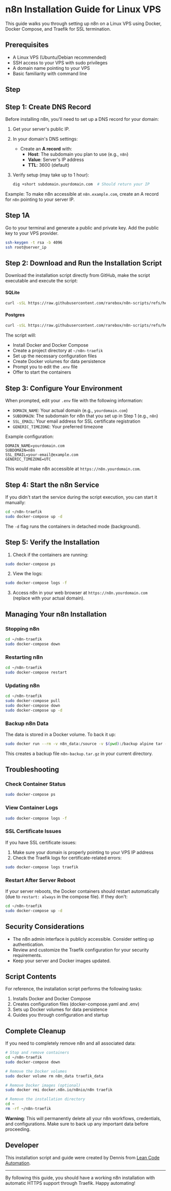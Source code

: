 # n8n Installation Guide for Linux VPS

This guide walks you through setting up n8n on a Linux VPS using Docker, Docker Compose, and Traefik for SSL termination.

## Prerequisites

- A Linux VPS (Ubuntu/Debian recommended)
- SSH access to your VPS with sudo privileges
- A domain name pointing to your VPS
- Basic familiarity with command line

## Step 

## Step 1: Create DNS Record

Before installing n8n, you'll need to set up a DNS record for your domain:

1. Get your server's public IP.

2. In your domain's DNS settings:
   - Create an **A record** with:
     - **Host**: The subdomain you plan to use (e.g., `n8n`)
     - **Value**: Server's IP address
     - **TTL**: 3600 (default)

3. Verify setup (may take up to 1 hour):
   ```bash
   dig +short subdomain.yourdomain.com  # Should return your IP
   ```

Example: To make n8n accessible at `n8n.example.com`, create an A record for `n8n` pointing to your server IP.

## Step 1A

Go to your terminal and generate a public and private key. Add the public key to your VPS provider.
   ```bash
   ssh-keygen -t rsa -b 4096
   ssh root@server_ip
   ```

## Step 2: Download and Run the Installation Script

Download the installation script directly from GitHub, make the script executable and execute the script:

#### SQLite
```bash
curl -sSL https://raw.githubusercontent.com/rarebox/n8n-scripts/refs/heads/master/n8n-install.sh -o n8n-install.sh && chmod +x n8n-install.sh && ./n8n-install.sh
```

#### Postgres
```bash
curl -sSL https://raw.githubusercontent.com/rarebox/n8n-scripts/refs/heads/master/n8n-pg-install.sh -o n8n-postgres-install.sh && chmod +x n8n-postgres-install.sh && ./n8n-postgres-install.sh
```

The script will:
- Install Docker and Docker Compose
- Create a project directory at `~/n8n-traefik`
- Set up the necessary configuration files
- Create Docker volumes for data persistence
- Prompt you to edit the `.env` file
- Offer to start the containers

## Step 3: Configure Your Environment

When prompted, edit your `.env` file with the following information:

- `DOMAIN_NAME`: Your actual domain (e.g., `yourdomain.com`)
- `SUBDOMAIN`: The subdomain for n8n that you set up in Step 1 (e.g., `n8n`)
- `SSL_EMAIL`: Your email address for SSL certificate registration
- `GENERIC_TIMEZONE`: Your preferred timezone

Example configuration:

```
DOMAIN_NAME=yourdomain.com
SUBDOMAIN=n8n
SSL_EMAIL=your-email@example.com
GENERIC_TIMEZONE=UTC
```

This would make n8n accessible at `https://n8n.yourdomain.com`.

## Step 4: Start the n8n Service

If you didn't start the service during the script execution, you can start it manually:

```bash
cd ~/n8n-traefik
sudo docker-compose up -d
```

The `-d` flag runs the containers in detached mode (background).

## Step 5: Verify the Installation

1. Check if the containers are running:

```bash
sudo docker-compose ps
```

2. View the logs:

```bash
sudo docker-compose logs -f
```

3. Access n8n in your web browser at `https://n8n.yourdomain.com` (replace with your actual domain).

## Managing Your n8n Installation

### Stopping n8n

```bash
cd ~/n8n-traefik
sudo docker-compose down
```

### Restarting n8n

```bash
cd ~/n8n-traefik
sudo docker-compose restart
```

### Updating n8n

```bash
cd ~/n8n-traefik
sudo docker-compose pull
sudo docker-compose down
sudo docker-compose up -d
```

### Backup n8n Data

The data is stored in a Docker volume. To back it up:

```bash
sudo docker run --rm -v n8n_data:/source -v $(pwd):/backup alpine tar -czf /backup/n8n-backup.tar.gz -C /source .
```

This creates a backup file `n8n-backup.tar.gz` in your current directory.

## Troubleshooting

### Check Container Status

```bash
sudo docker-compose ps
```

### View Container Logs

```bash
sudo docker-compose logs -f
```

### SSL Certificate Issues

If you have SSL certificate issues:

1. Make sure your domain is properly pointing to your VPS IP address
2. Check the Traefik logs for certificate-related errors:

```bash
sudo docker-compose logs traefik
```

### Restart After Server Reboot

If your server reboots, the Docker containers should restart automatically (due to `restart: always` in the compose file). If they don't:

```bash
cd ~/n8n-traefik
sudo docker-compose up -d
```

## Security Considerations

- The n8n admin interface is publicly accessible. Consider setting up authentication.
- Review and customize the Traefik configuration for your security requirements.
- Keep your server and Docker images updated.

## Script Contents

For reference, the installation script performs the following tasks:

1. Installs Docker and Docker Compose
2. Creates configuration files (docker-compose.yaml and .env)
3. Sets up Docker volumes for data persistence
4. Guides you through configuration and startup

## Complete Cleanup

If you need to completely remove n8n and all associated data:

```bash
# Stop and remove containers
cd ~/n8n-traefik
sudo docker-compose down

# Remove the Docker volumes
sudo docker volume rm n8n_data traefik_data

# Remove Docker images (optional)
sudo docker rmi docker.n8n.io/n8nio/n8n traefik

# Remove the installation directory
cd ~
rm -rf ~/n8n-traefik
```

**Warning**: This will permanently delete all your n8n workflows, credentials, and configurations. Make sure to back up any important data before proceeding.

## Developer

This installation script and guide were created by Dennis from [Lean Code Automation](https://leancodeautomation.com/).

---

By following this guide, you should have a working n8n installation with automatic HTTPS support through Traefik. Happy automating!
